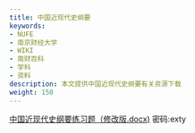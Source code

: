 ```yaml
---
title: 中国近现代史纲要
keywords:
- NUFE
- 南京财经大学
- WIKI
- 南财百科
- 学科
- 资料
description: 本文提供中国近现代史纲要有关资源下载
weight: 150
---
```

[中国近现代史纲要练习题（修改版.docx)](https://wwqk.lanzouq.com/iDxI018nyuhe) 密码:exty